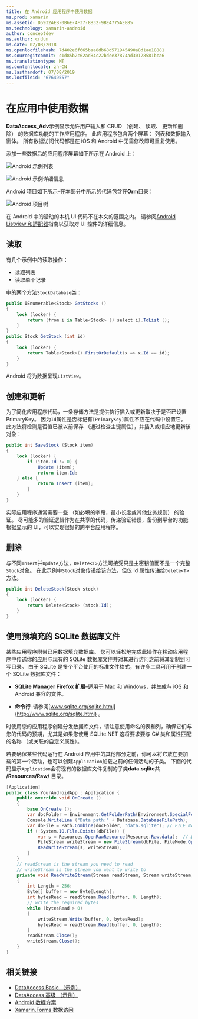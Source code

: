 ```yaml
---
title: 在 Android 应用程序中使用数据
ms.prod: xamarin
ms.assetid: D5932AEB-0B6E-4F37-8B32-9BE4775AEE85
ms.technology: xamarin-android
author: conceptdev
ms.author: crdun
ms.date: 02/08/2018
ms.openlocfilehash: 7d402e6f665baa8db68d571945490a8d1ae18881
ms.sourcegitcommit: c1d85b2c62ad84c22bdee37874ad30128581bca6
ms.translationtype: MT
ms.contentlocale: zh-CN
ms.lasthandoff: 07/08/2019
ms.locfileid: "67649557"
---
```

# <a name="using-data-in-an-app"></a>在应用中使用数据

**DataAccess_Adv**示例显示允许用户输入和 CRUD （创建、 读取、 更新和删除） 的数据库功能的工作应用程序。 此应用程序包含两个屏幕： 列表和数据输入窗体。 所有数据访问代码都是在 iOS 和 Android 中无需修改即可重复使用。

添加一些数据后的应用程序屏幕如下所示在 Android 上：

![Android 示例列表](using-data-in-an-app-images/image11.png "Android 示例列表")

![Android 示例详细信息](using-data-in-an-app-images/image12.png "Android 示例详细信息")

Android 项目如下所示&ndash;在本部分中所示的代码包含在**Orm**目录：

![Android 项目树](using-data-in-an-app-images/image14.png "Android 项目树")

在 Android 中的活动的本机 UI 代码不在本文的范围之内。 请参阅[Android Listview 和适配器](~/android/user-interface/layouts/list-view/index.md)指南以获取对 UI 控件的详细信息。

## <a name="read"></a>读取

有几个示例中的读取操作：

-  读取列表
-  读取单个记录

中的两个方法`StockDatabase`类：

```csharp
public IEnumerable<Stock> GetStocks ()
{
    lock (locker) {
        return (from i in Table<Stock> () select i).ToList ();
    }
}
public Stock GetStock (int id)
{
    lock (locker) {
        return Table<Stock>().FirstOrDefault(x => x.Id == id);
    }
}
```

Android 将为数据呈现`ListView`。

## <a name="create-and-update"></a>创建和更新

为了简化应用程序代码，一条存储方法是提供执行插入或更新取决于是否已设置 PrimaryKey。 因为`Id`属性是否标记有`[PrimaryKey]`属性不应在代码中设置它。 此方法将检测是否值已被以前保存 （通过检查主键属性），并插入或相应地更新该对象：

```csharp
public int SaveStock (Stock item)
{
    lock (locker) {
        if (item.Id != 0) {
            Update (item);
            return item.Id;
    } else {
            return Insert (item);
        }
    }
}
```

实际应用程序通常需要一些 （如必填的字段，最小长度或其他业务规则） 的验证。 尽可能多的验证逻辑作为在共享的代码，传递验证错误，备份到平台的功能根据显示的 UI，可以实现很好的跨平台应用程序。

## <a name="delete"></a>删除

与不同`Insert`并`Update`方法，`Delete<T>`方法可接受只是主密钥值而不是一个完整`Stock`对象。 在此示例中`Stock`对象传递给该方法，但仅 Id 属性传递给`Delete<T>`方法。

```csharp
public int DeleteStock(Stock stock)
{
    lock (locker) {
        return Delete<Stock> (stock.Id);
    }
}
```

## <a name="using-a-pre-populated-sqlite-database-file"></a>使用预填充的 SQLite 数据库文件

某些应用程序附带已用数据填充数据库。 您可以轻松地完成此操作在移动应用程序中传送你的应用与现有的 SQLite 数据库文件并对其进行访问之前将其复制到可写目录。 由于 SQLite 是多个平台使用的标准文件格式，有许多工具可用于创建一个 SQLite 数据库文件：

-   **SQLite Manager Firefox 扩展**&ndash;适用于 Mac 和 Windows，并生成与 iOS 和 Android 兼容的文件。

-   **命令行**&ndash;请参阅[www.sqlite.org/sqlite.html](http://www.sqlite.org/sqlite.html) 。

时使用您的应用程序创建分发数据库文件，请注意使用命名的表和列，确保它们与您的代码的预期，尤其是如果您使用 SQLite.NET 这将要求要与 C# 类和属性匹配的名称 （或关联的自定义属性）。

若要确保某些代码运行在 Android 应用中的其他部分之前，你可以将它放在要加载的第一个活动，也可以创建`Application`加载之前的任何活动的子类。 下面的代码显示`Application`会将现有的数据库文件复制的子类**data.sqlite**共 **/Resources/Raw/** 目录。

```csharp
[Application]
public class YourAndroidApp : Application {
    public override void OnCreate ()
    {
        base.OnCreate ();
        var docFolder = Environment.GetFolderPath(Environment.SpecialFolder.Personal);
        Console.WriteLine ("Data path:" + Database.DatabaseFilePath);
        var dbFile = Path.Combine(docFolder, "data.sqlite"); // FILE NAME TO USE WHEN COPIED
        if (!System.IO.File.Exists(dbFile)) {
            var s = Resources.OpenRawResource(Resource.Raw.data);  // DATA FILE RESOURCE ID
            FileStream writeStream = new FileStream(dbFile, FileMode.OpenOrCreate, FileAccess.Write);
            ReadWriteStream(s, writeStream);
        }
    }
    // readStream is the stream you need to read
    // writeStream is the stream you want to write to
    private void ReadWriteStream(Stream readStream, Stream writeStream)
    {
        int Length = 256;
        Byte[] buffer = new Byte[Length];
        int bytesRead = readStream.Read(buffer, 0, Length);
        // write the required bytes
        while (bytesRead > 0)
        {
            writeStream.Write(buffer, 0, bytesRead);
            bytesRead = readStream.Read(buffer, 0, Length);
        }
        readStream.Close();
        writeStream.Close();
    }
}
```


## <a name="related-links"></a>相关链接

- [DataAccess Basic （示例）](https://github.com/xamarin/mobile-samples/tree/master/DataAccess/Basic)
- [DataAccess 高级 （示例）](https://github.com/xamarin/mobile-samples/tree/master/DataAccess/Advanced)
- [Android 数据方案](https://github.com/xamarin/recipes/tree/master/Recipes/android/data)
- [Xamarin.Forms 数据访问](~/xamarin-forms/data-cloud/data/databases.md)
